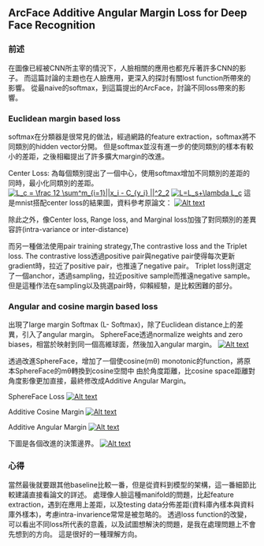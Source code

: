 ## ArcFace Additive Angular Margin Loss for Deep Face Recognition

### 前述

在圖像已經被CNN所主宰的情況下，人臉相關的應用也都充斥著許多CNN的影子。
而這篇討論的主題也在人臉應用，更深入的探討有關lost function所帶來的影響。
從最naive的softmax，到這篇提出的ArcFace，討論不同loss帶來的影響。

### Euclidean margin based loss

softmax在分類器是很常見的做法，經過網路的feature extraction，softmax將不同類別的hidden vector分開。
但是softmax並沒有進一步的使同類別的樣本有較小的差距，之後相繼提出了許多擴大margin的改進。

Center Loss: 為每個類別提出了一個中心，使用softmax增加不同類別的差距的同時，最小化同類別的差距。
[![L_c = \frac 12 \sum^m_{i=1}||x_i - C_{y_i} ||^2_2](https://camo.githubusercontent.com/815a3311bf7631d4c5655fa8b16f0fe80b9b0500/68747470733a2f2f6c617465782e636f6465636f67732e636f6d2f6769662e6c617465783f4c5f632673706163653b3d2673706163653b5c667261632673706163653b31322673706163653b5c73756d5e6d5f7b693d317d7c7c785f692673706163653b2d2673706163653b435f7b795f697d2673706163653b7c7c5e325f32)](https://www.codecogs.com/eqnedit.php?latex=L_c&space;=&space;\frac&space;12&space;\sum^m_{i=1}||x_i&space;-&space;C_{y_i}&space;||^2_2)
[![L=L_s+\lambda L_c](https://camo.githubusercontent.com/d68b1235ce81b1bc47ccdb0530126d8a6bf99948/68747470733a2f2f6c617465782e636f6465636f67732e636f6d2f6769662e6c617465783f4c3d4c5f732b5c6c616d6264612673706163653b4c5f63)](https://www.codecogs.com/eqnedit.php?latex=L=L_s+\lambda&space;L_c)
這是mnist搭配center loss的結果圖，資料參考原論文：
[![Alt text](https://github.com/k123321141/paper_notes/raw/master/assignment_1/Lecture_12/center_loss.png)](https://github.com/k123321141/paper_notes/blob/master/assignment_1/Lecture_12/center_loss.png)

除此之外，像Center loss, Range loss, and Marginal loss加強了對同類別的差異容許(intra-variance or inter-distance)

而另一種做法使用pair training strategy,The contrastive loss and the Triplet loss. 
The contrastive loss透過positive pair與negative pair使得每次更新gradient時，拉近了positive pair，也推遠了negative pair。
Triplet loss則選定了一個anchor，透過sampling，拉近positive sample而推遠negative sample。
但是這種作法在sampling以及挑選pair時，仰賴經驗，是比較困難的部分。

### Angular and cosine margin based loss

出現了large margin Softmax (L- Softmax)，除了Euclidean distance上的差異，引入了angular margin。
SphereFace透過normalize weights and zero biases，相當於映射到同一個高維球面，然後加入angular margin。
[![Alt text](https://github.com/k123321141/paper_notes/raw/master/assignment_1/Lecture_12/SphereFace.png)](https://github.com/k123321141/paper_notes/blob/master/assignment_1/Lecture_12/SphereFace.png)

透過改進SphereFace，增加了一個使cosine(mθ) monotonic的function，將原本SphereFace的mθ轉換到cosine空間中
由於角度距離，比cosine space距離對角度影像更加直接，最終修改成Additive Angular Margin。

SphereFace Loss
[![Alt text](https://github.com/k123321141/paper_notes/raw/master/assignment_1/Lecture_12/SphereFace_loss.png)](https://github.com/k123321141/paper_notes/blob/master/assignment_1/Lecture_12/SphereFace_loss.png)

Additive Cosine Margin
[![Alt text](https://github.com/k123321141/paper_notes/raw/master/assignment_1/Lecture_12/cosine_margin.png)](https://github.com/k123321141/paper_notes/blob/master/assignment_1/Lecture_12/cosine_margin.png)

Additive Angular Margin
[![Alt text](https://github.com/k123321141/paper_notes/raw/master/assignment_1/Lecture_12/ArcFace_loss.png)](https://github.com/k123321141/paper_notes/blob/master/assignment_1/Lecture_12/ArcFace_loss.png)

下圖是各個改進的決策邊界。
[![Alt text](https://github.com/k123321141/paper_notes/raw/master/assignment_1/Lecture_12/decision_boundary.png)](https://github.com/k123321141/paper_notes/blob/master/assignment_1/Lecture_12/decision_boundary.png)

### 心得

當然最後就要跟其他baseline比較一番，但是從資料到模型的架構，這一番細節比較建議直接看論文的詳述。
處理像人臉這種manifold的問題，比起feature extraction，遇到在應用上差距，以及testing data分佈差距(資料庫內樣本與資料庫外樣本)，考慮intra-invarience常常是被忽略的。
透過loss function的改變，可以看出不同loss所代表的意義，以及試圖想解決的問題，是我在處理問題上不會先想到的方向。
這是很好的一種理解方向。